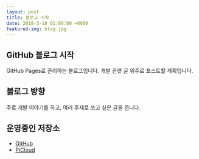 ```yaml
---
layout: post
title: 블로그 시작
date: 2018-3-18 01:00:00 +0900
featured-img: blog.jpg
---
```


## GitHub 블로그 시작
GitHub Pages로 관리하는 블로그입니다.
개발 관련 글 위주로 포스트할 계획입니다.

## 블로그 방향
주로 개발 이야기를 하고, 여러 주제로 쓰고 싶은 글을 씁니다.

## 운영중인 저장소
* [GitHub](https://github.com/potados99)
* [PiCloud](http://210.126.40.176)
